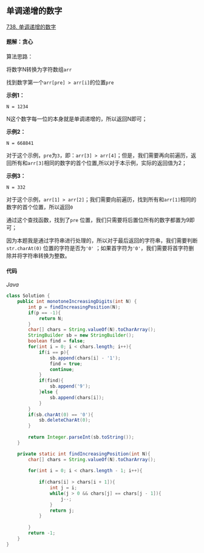 ## 单调递增的数字

[738. 单调递增的数字](https://leetcode-cn.com/problems/monotone-increasing-digits/)

#### 题解：贪心

算法思路：

将数字N转换为字符数组`arr`

找到数字第一个`arr[pre] > arr[i]`的位置`pre`



**示例1：**

```
N = 1234
```

N这个数字每一位的本身就是单调递增的，所以返回N即可；



**示例2：**

```
N = 668841
```

对于这个示例，`pre`为`3`，即：`arr[3] > arr[4]`；但是，我们需要再向前遍历，返回所有和`arr[3]`相同的数字的首个位置,所以对于本示例，实际的返回值为2；



**示例3：**

```
N = 332
```

对于这个示例，`arr[1] > arr[2]`；我们需要向前遍历，找到所有和`arr[1]`相同的数字的首个位置，所以返回`0`

通过这个查找函数，找到了`pre` 位置，我们只需要将后置位所有的数字都置为9即可；

因为本题我是通过字符串进行处理的，所以对于最后返回的字符串，我们需要判断`str.charAt(0)` 位置的字符是否为`'0'` ；如果首字符为`'0'`，我们需要将首字符删除并将字符串转换为整数。

#### 代码

*Java*

```java
class Solution {
    public int monotoneIncreasingDigits(int N) {
        int p = findIncreasingPosition(N);
        if(p == -1){
            return N;
        }
        char[] chars = String.valueOf(N).toCharArray();
        StringBuilder sb = new StringBuilder();
        boolean find = false;
        for(int i = 0; i < chars.length; i++){
            if(i == p){
                sb.append(chars[i] - '1');
                find = true;
                continue;
            }
            if(find){
                sb.append('9');
            }else {
                sb.append(chars[i]);
            }
        }
        if(sb.charAt(0) == '0'){
            sb.deleteCharAt(0);
        }
        
        return Integer.parseInt(sb.toString());
    }

    private static int findIncreasingPosition(int N){
        char[] chars = String.valueOf(N).toCharArray();
        
        for(int i = 0; i < chars.length - 1; i++){
            
            if(chars[i] > chars[i + 1]){
                int j = i;
                while(j > 0 && chars[j] == chars[j - 1]){
                    j--;
                }
                return j;
            }
            
        }
        return -1;
    }
}
```

